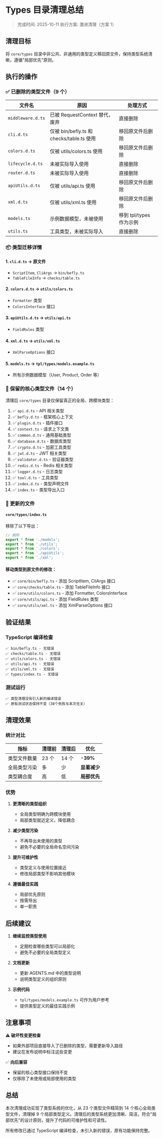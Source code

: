 # Types 目录清理总结

> 完成时间: 2025-10-11
> 执行方案: 激进清理（方案 1）

## 清理目标

将 `core/types` 目录中非公共、非通用的类型定义移回原文件，保持类型系统清晰，遵循"局部优先"原则。

## 执行的操作

### ✅ 已删除的类型文件（9 个）

| 文件名            | 原因                                      | 处理方式                |
| ----------------- | ----------------------------------------- | ----------------------- |
| `middleware.d.ts` | 已被 RequestContext 替代，废弃            | 直接删除                |
| `cli.d.ts`        | 仅被 bin/befly.ts 和 checks/table.ts 使用 | 移回原文件后删除        |
| `colors.d.ts`     | 仅被 utils/colors.ts 使用                 | 移回原文件后删除        |
| `lifecycle.d.ts`  | 未被实际导入使用                          | 直接删除                |
| `router.d.ts`     | 未被实际导入使用                          | 直接删除                |
| `apiUtils.d.ts`   | 仅被 utils/api.ts 使用                    | 移回原文件后删除        |
| `xml.d.ts`        | 仅被 utils/xml.ts 使用                    | 移回原文件后删除        |
| `models.ts`       | 示例数据模型，未被使用                    | 移到 tpl/types 作为示例 |
| `utils.ts`        | 工具类型，未被实际导入                    | 直接删除                |

### 📦 类型迁移详情

#### 1. `cli.d.ts` → 原文件

-   `ScriptItem`, `CliArgs` → `bin/befly.ts`
-   `TableFileInfo` → `checks/table.ts`

#### 2. `colors.d.ts` → `utils/colors.ts`

-   `Formatter` 类型
-   `ColorsInterface` 接口

#### 3. `apiUtils.d.ts` → `utils/api.ts`

-   `FieldRules` 类型

#### 4. `xml.d.ts` → `utils/xml.ts`

-   `XmlParseOptions` 接口

#### 5. `models.ts` → `tpl/types/models.example.ts`

-   所有示例数据模型（User, Product, Order 等）

### 🎯 保留的核心类型文件（14 个）

清理后 `core/types` 目录仅保留真正的全局、跨模块类型：

1. ✅ `api.d.ts` - API 相关类型
2. ✅ `befly.d.ts` - 框架核心上下文
3. ✅ `plugin.d.ts` - 插件接口
4. ✅ `context.ts` - 请求上下文类
5. ✅ `common.d.ts` - 通用基础类型
6. ✅ `database.d.ts` - 数据库类型
7. ✅ `crypto.d.ts` - 加密工具类型
8. ✅ `jwt.d.ts` - JWT 相关类型
9. ✅ `validator.d.ts` - 验证器类型
10. ✅ `redis.d.ts` - Redis 相关类型
11. ✅ `logger.d.ts` - 日志类型
12. ✅ `tool.d.ts` - 工具类型
13. ✅ `index.d.ts` - 类型声明文件
14. ✅ `index.ts` - 类型导出入口

### 📝 更新的文件

#### `core/types/index.ts`

移除了以下导出：

```typescript
// 删除
export * from './models';
export * from './utils';
export * from './colors';
export * from './apiUtils';
export * from './xml';
```

#### 移动类型到原文件的修改：

-   ✅ `core/bin/befly.ts` - 添加 ScriptItem, CliArgs 接口
-   ✅ `core/checks/table.ts` - 添加 TableFileInfo 接口
-   ✅ `core/utils/colors.ts` - 添加 Formatter, ColorsInterface
-   ✅ `core/utils/api.ts` - 添加 FieldRules 类型
-   ✅ `core/utils/xml.ts` - 添加 XmlParseOptions 接口

## 验证结果

### TypeScript 编译检查

```
✅ bin/befly.ts - 无错误
✅ checks/table.ts - 无错误
✅ utils/colors.ts - 无错误
✅ utils/api.ts - 无错误
✅ utils/xml.ts - 无错误
✅ types/index.ts - 无错误
```

### 测试运行

```
✅ 类型清理没有引入新的编译错误
✅ 原有测试状态保持不变（38个失败与本次无关）
```

## 清理效果

### 统计对比

| 指标         | 清理前 | 清理后 | 优化         |
| ------------ | ------ | ------ | ------------ |
| 类型文件数量 | 23 个  | 14 个  | **-39%**     |
| 全局类型污染 | 多     | 少     | **显著减少** |
| 类型耦合度   | 高     | 低     | **局部优先** |

### 优势

1. **更清晰的类型组织**

    - 全局类型明确为跨模块使用
    - 局部类型就近定义，降低耦合

2. **减少类型污染**

    - 不再导出未使用的类型
    - 避免不必要的全局命名空间污染

3. **提升可维护性**

    - 类型定义与使用位置接近
    - 修改局部类型不影响其他模块

4. **遵循最佳实践**
    - 局部优先原则
    - 按需导出
    - 单一职责

## 后续建议

1. **继续监控类型使用**

    - 定期检查哪些类型可以局部化
    - 避免不必要的全局类型定义

2. **文档更新**

    - 更新 AGENTS.md 中的类型说明
    - 说明类型定义的组织原则

3. **示例代码**
    - `tpl/types/models.example.ts` 可作为用户参考
    - 提供类型定义的最佳实践示例

## 注意事项

⚠️ **破坏性变更检查**

-   如果外部项目直接导入了已删除的类型，需要更新导入路径
-   建议在发布说明中标注这些变更

✅ **向后兼容**

-   保留的核心类型接口保持不变
-   仅移除了未使用或局部使用的类型

## 总结

本次清理成功实现了类型系统的优化，从 23 个类型文件精简到 14 个核心全局类型文件，清理掉 9 个局部类型定义。清理后的类型系统更加清晰、简洁，符合"局部优先"的设计原则，提升了代码的可维护性和可读性。

所有修改已通过 TypeScript 编译检查，未引入新的错误，原有功能保持完整。
